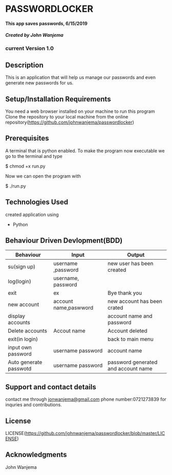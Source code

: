# PASSWORDLOCKER

#### This app saves passwords, 6/15/2019

#### _Created by John Wanjema_

### current Version 1.0

## Description

This is an application that will help us manage our passwords and even generate new passwords for us.

## Setup/Installation Requirements

You need a web browser installed on your machine to run this program
Clone the repository to your local machine from the online repository(https://github.com/johnwanjema/passwordlocker)

## Prerequisites

A terminal that is python enabled.
To make the program now executable we go to the terminal and type

\$ chmod +x run.py

Now we can open the program with

\$ ./run.py

## Technologies Used

created application using

- Python

## Behaviour Driven Devlopment(BDD)

| Behaviour              | Input                 | Output                              |
| ---------------------- | --------------------- | ----------------------------------- |
| su(sign up)            | username ,password    | new user has been created           |
| log(login)             | username, password    |                                     |
| exit                   | ex                    | Bye thank you                       |
| new account            | account name,paswword | new account has been crated         |
| display accounts       |                       | account name and password           |
| Delete accounts        | Accout name           | Account deleted                     |
| exit(in login)         |                       | back to main menu                   |
| input own password     | username password     | account name                        |
| Auto generate passwotd | username password     | password generated and account name |

## Support and contact details

contact me through jonwanjema@gmail.com
phone number:0721273839 for inquries and contributions.

## License

LICENSE(https://github.com/johnwanjema/passwordlocker/blob/master/LICENSE)

## Acknowledgments

John Wanjema
